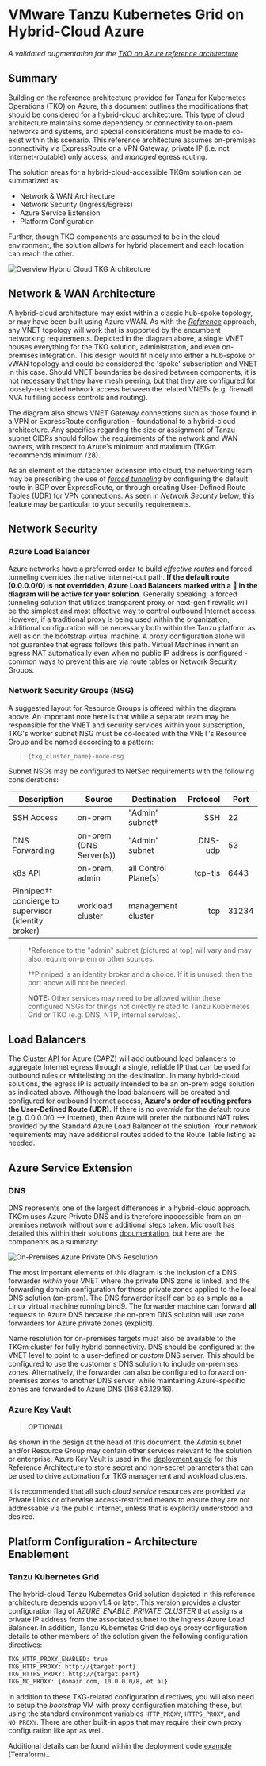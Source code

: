 # VMware Tanzu Kubernetes Grid on Hybrid-Cloud Azure

_A validated augmentation for the [TKO on Azure reference architecture](tko-on-azure.md)_

## Summary

Building on the reference architecture provided for Tanzu for Kubernetes Operations (TKO) on Azure, this document outlines the modifications that should be considered for a hybrid-cloud architecture. This type of cloud architecture maintains some dependency or connectivity to on-prem networks and systems, and special considerations must be made to co-exist within this scenario. This reference architecture assumes on-premises connectivity via ExpressRoute or a VPN Gateway, private IP (i.e. not Internet-routable) only access, and _managed_ egress routing.

The solution areas for a hybrid-cloud-accessible TKGm solution can be summarized as:

- Network & WAN Architecture
- Network Security (Ingress/Egress)
- Azure Service Extension
- Platform Configuration

Further, though TKO components are assumed to be in the cloud environment, the solution allows for hybrid placement and each location can reach the other.

![Overview Hybrid Cloud TKG Architecture](img/tko-on-azure-hybrid/tkgm-azure-hybrid.png)

## Network & WAN Architecture

A hybrid-cloud architecture may exist within a classic hub-spoke topology, or may have been built using Azure vWAN. As with the [_Reference_](tko-on-azure.md) approach, any VNET topology will work that is supported by the encumbent networking requirements. Depicted in the diagram above, a single VNET houses everything for the TKO solution, administration, and even on-premises integration. This design would fit nicely into either a hub-spoke or vWAN topology and could be considered the 'spoke' subscription and VNET in this case. Should VNET boundaries be desired between components, it is not necessary that they have mesh peering, but that they are configured for loosely-restricted network access between the related VNETs (e.g. firewall NVA fulfilling access controls and routing).

The diagram also shows VNET Gateway connections such as those found in a VPN or ExpressRoute configuration - foundational to a hybrid-cloud architecture. Any specifics regarding the size or assignment of Tanzu subnet CIDRs should follow the requirements of the network and WAN owners, with respect to Azure's minimum and maximum (TKGm recommends minimum /28).

As an element of the datacenter extension into cloud, the networking team may be prescribing the use of [_forced tunneling_](https://docs.microsoft.com/en-us/azure/vpn-gateway/vpn-gateway-forced-tunneling-rm) by configuring the default route in BGP over ExpressRoute, or through creating User-Defined Route Tables (UDR) for VPN connections. As seen in _Network Security_ below, this feature may be particular to your security requirements.

## Network Security

### Azure Load Balancer

Azure networks have a preferred order to build _effective routes_ and forced tunneling overrides the native Internet-out path. **If the default route (0.0.0.0/0) is not overridden, Azure Load Balancers marked with a 🚫 in the diagram will be active for your solution.** Generally speaking, a forced tunneling solution that utilizes transparent proxy or next-gen firewalls will be the simplest and most effective way to control outbound Internet access. However, if a traditional proxy is being used within the organization, additional configuration will be necessary both within the Tanzu platform as well as on the bootstrap virtual machine. A proxy configuration alone will not guarantee that egress follows this path. Virtual Machines inherit an egress NAT automatically even when no public IP address is configured - common ways to prevent this are via route tables or Network Security Groups.

### Network Security Groups (NSG)

A suggested layout for Resource Groups is offered within the diagram above. An important note here is that while a separate team may be responsible for the VNET and security services within your subscription, TKG's worker subnet NSG must be co-located with the VNET's Resource Group and be named according to a pattern:

> `{tkg_cluster_name}-node-nsg`

Subnet NSGs may be configured to NetSec requirements with the following considerations:

| Description | Source | Destination | Protocol | Port |
| - | - | - | -: | - |
| SSH Access | on-prem | "Admin" subnet† | SSH | 22 |
| DNS Forwarding | on-prem (DNS Server(s)) | "Admin" subnet | DNS-udp | 53 |
| k8s API | on-prem, admin | all Control Plane(s) | tcp-tls | 6443 |
| Pinniped†† concierge to supervisor (identity broker) | workload cluster | management cluster | tcp | 31234 |

> †Reference to the "admin" subnet (pictured at top) will vary and may also require on-prem or other sources.
>
> ††Pinniped is an identity broker and a choice. If it is unused, then the port above will not be needed.
>
>**NOTE:** Other services may need to be allowed within these configured NSGs for things not directly related to Tanzu Kubernetes Grid or TKO (e.g. DNS, NTP, internal services).

## Load Balancers

The [Cluster API](https://cluster-api.sigs.k8s.io/) for Azure (CAPZ) will add outbound load balancers to aggregate Internet egress through a single, reliable IP that can be used for outbound rules or whitelisting on the destination. In many hybrid-cloud solutions, the egress IP is actually intended to be an on-prem edge solution as indicated above. Although the load balancers will be created and configured for outbound Internet access, **Azure's order of routing prefers the User-Defined Route (UDR).** If there is no _override_ for the default route (e.g. 0.0.0.0/0 --> Internet), then Azure will prefer the outbound NAT rules provided by the Standard Azure Load Balancer of the solution. Your network requirements may have additional routes added to the Route Table listing as needed.

## Azure Service Extension

### DNS

DNS represents one of the largest differences in a hybrid-cloud approach. TKGm uses Azure Private DNS and is therefore inaccessible from an on-premises network without some additional steps taken. Microsoft has detailed this within their solutions [documentation](https://docs.microsoft.com/en-us/azure/private-link/private-endpoint-dns#virtual-network-and-on-premises-workloads-using-a-dns-forwarder), but here are the components as a summary:

![On-Premises Azure Private DNS Resolution](https://docs.microsoft.com/en-us/azure/private-link/media/private-endpoint-dns/hybrid-scenario.png)

The most important elements of this diagram is the inclusion of a DNS forwarder _within_ your VNET where the private DNS zone is linked, and the forwarding domain configuration for those private zones applied to the local DNS solution (on-prem). The DNS forwarder itself can be as simple as a Linux virtual machine running bind9. The forwarder machine can forward **all** requests to Azure DNS because the on-prem DNS solution will use zone forwarders for Azure private zones (explicit).

Name resolution for on-premises targets must also be available to the TKGm cluster for fully hybrid connectivity. DNS should be configured at the VNET level to point to a user-defined or _custom_ DNS server. This should be configured to use the customer's DNS solution to include on-premises zones. Alternatively, the forwarder can also be configured to forward on-premises zones to another DNS server, while maintaining Azure-specific zones are forwarded to Azure DNS (168.63.129.16).

### Azure Key Vault

> **OPTIONAL**

As shown in the design at the head of this document, the _Admin_ subnet and/or Resource Group may contain other services relevant to the solution or enterprise. Azure Key Vault is used in the [deployment guide](../../automation/tko-on-azure-hybrid/readme.md) for this Reference Architecture to store secret and non-secret parameters that can be used to drive automation for TKG management and workload clusters.

It is recommended that all such _cloud service_ resources are provided via Private Links or otherwise access-restricted means to ensure they are not addressable via the public Internet, unless that is explicitly understood and desired.

## Platform Configuration - Architecture Enablement

### Tanzu Kubernetes Grid

The hybrid-cloud Tanzu Kubernetes Grid solution depicted in this reference architecture depends upon v1.4 or later. This version provides a cluster configuration flag of _AZURE_ENABLE_PRIVATE_CLUSTER_ that assigns a private IP address from the associated subnet to the ingress Azure Load Balancer. In addition, Tanzu Kubernetes Grid deploys proxy configuration details to other members of the solution given the following configuration directives:

<!-- /* cSpell:disable */ -->
```bash
TKG_HTTP_PROXY_ENABLED: true
TKG_HTTP_PROXY: http://{target:port}
TKG_HTTPS_PROXY: http://{target:port}
TKG_NO_PROXY: {domain.com, 10.0.0.0/8, et al}
```
<!-- /* cSpell:enable */ -->

In addition to these TKG-related configuration directives, you will also need to setup the _bootstrap_ VM with proxy configuration matching these, but using the standard environment variables `HTTP_PROXY`, `HTTPS_PROXY`, and `NO_PROXY`. There are other built-in apps that may require their own proxy configuration like `apt`  as well.

Additional details can be found within the deployment code [example](../../automation/tko-on-azure-hybrid/readme.md) (Terraform)...
